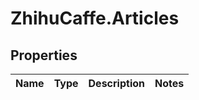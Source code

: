 # ZhihuCaffe.Articles

## Properties
Name | Type | Description | Notes
------------ | ------------- | ------------- | -------------
